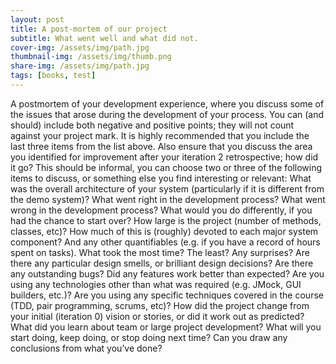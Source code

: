 ```yaml
---
layout: post
title: A post-mortem of our project
subtitle: What went well and what did not.
cover-img: /assets/img/path.jpg
thumbnail-img: /assets/img/thumb.png
share-img: /assets/img/path.jpg
tags: [books, test]
---
```


A postmortem of your development experience, where you discuss some of the issues that arose during the development of your process. You can (and should) include both negative and positive points; they will not count against your project mark. It is highly recommended that you include the last three items from the list above. Also ensure that you discuss the area you identified for improvement after your iteration 2 retrospective; how did it go? This should be informal, you can choose two or three of the following items to discuss, or something else you find interesting or relevant:
What was the overall architecture of your system (particularly if it is different from the demo system)?
What went right in the development process?
What went wrong in the development process?
What would you do differently, if you had the chance to start over?
How large is the project (number of methods, classes, etc)? How much of this is (roughly) devoted to each major system component? And any other quantifiables (e.g. if you have a record of hours spent on tasks).
What took the most time? The least? Any surprises?
Are there any particular design smells, or brilliant design decisions?
Are there any outstanding bugs?
Did any features work better than expected?
Are you using any technologies other than what was required (e.g. JMock, GUI builders, etc.)?
Are you using any specific techniques covered in the course (TDD, pair programming, scrums, etc)?
How did the project change from your initial (iteration 0) vision or stories, or did it work out as predicted?
What did you learn about team or large project development? What will you start doing, keep doing, or stop doing next time?
Can you draw any conclusions from what you’ve done?
